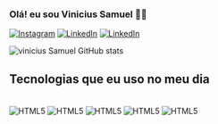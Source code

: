 ###  Olá! eu sou Vinicius Samuel 🖤🌹

[![Instagram](https://img.shields.io/badge/Instagram-E4405F?style=for-the-badge&logo=instagram&logoColor=white)](https://instagram.com/vinic1us_21?igshid=NzZlODBkYWE4Ng==)
[![LinkedIn](https://img.shields.io/badge/LinkedIn-0077B5?style=for-the-badge&logo=linkedin&logoColor=white)](https://br.linkedin.com/in/vin%C3%ADcius-samuel-407239191)
[![LinkedIn](https://img.shields.io/badge/Gmail-D14836?style=for-the-badge&logo=gmail&logoColor=white)](viiciussamuel1277@gmail.com)

![vinicius Samuel GitHub stats](https://github-readme-stats.vercel.app/api?username=Vini-21samuel&theme=midnight-purple&show_icons=true)

## Tecnologias que eu uso no meu dia

<div style="display: inline_block"><br>
    <img align="center" alt="HTML5"src="https://img.shields.io/badge/HTML5-E34F26?style=for-the-badge&logo=html5&logoColor=white"/>
    <img align="center" alt="HTML5"src="https://img.shields.io/badge/CSS3-1572B6?style=for-the-badge&logo=css3&logoColor=white"/>
    <img align="center" alt="HTML5"src="https://img.shields.io/badge/JavaScript-F7DF1E?style=for-the-badge&logo=javascript&logoColor=black"/>
    <img align="center" alt="HTML5"src="https://img.shields.io/badge/C-00599C?style=for-the-badge&logo=c&logoColor=white"/>
    <img align="center" alt="HTML5"src="https://img.shields.io/badge/Python-14354C?style=for-the-badge&logo=python&logoColor=white"/>
</div>

